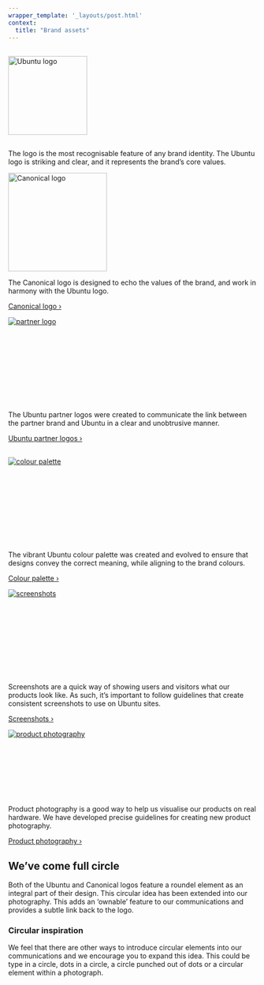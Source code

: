 ```yaml
---
wrapper_template: '_layouts/post.html'
context:
  title: "Brand assets"
---
```


<div class="p-strip u-no-padding--top">
  <div class="row u-equal-height" style="padding-top: 1rem;">
    <div class="col-4 p-card">
      <div class="u-vertically-center u-align--center">
        <img style="min-height: 175px;" src="https://assets.ubuntu.com/v1/ff6a9a38-ubuntu-logo-2022.svg" alt="Ubuntu logo" width="160" /></div>
         <p class="p-card__content">The logo is the most recognisable feature of any brand identity. The Ubuntu logo is striking and clear, and it represents the brand’s core values.</p>
      </div>
    <div class="col-4 p-card">
      <a href="/brand/canonical-logo" class="u-vertically-center u-align--center"><img style="min-height: 175px;" src="https://assets.ubuntu.com/v1/5d6da5c4-logo-canonical-aubergine.svg" alt="Canonical logo" width="200"/></a>
      <p class="p-card__content">The Canonical logo is designed to echo the values of the brand, and work in harmony with the Ubuntu logo.</p>
      <p class="p-card__content"><a href="/brand/canonical-logo" >Canonical logo&nbsp;&rsaquo;</a></p>
    </div>
    <div class="col-4 p-card">
      <a href="/brand/ubuntu-partner-logos" class="u-vertically-center u-align--center"><img style="min-height: 175px;" src="https://assets.ubuntu.com/v1/ca9768eb-ubuntu_partner_logo.svg" alt="partner logo"></a>
      <p class="p-card__content">The Ubuntu partner logos were created to communicate the link between the partner brand and Ubuntu in a clear and unobtrusive manner.</p>
      <p class="p-card__content"><a href="/brand/ubuntu-partner-logos" >Ubuntu partner logos&nbsp;&rsaquo;</a></p>
    </div>
  </div>
  <div class="row u-equal-height" style="padding-top: 1rem;">
    <div class="col-4 p-card">
      <a href="/brand/colour-palette" class="u-vertically-center u-align--center"><img style="min-height: 175px;" src="https://assets.ubuntu.com/v1/ebb3f015-colour-palette.svg" alt="colour palette" /></a>
      <p class="p-card__content">The vibrant Ubuntu colour palette was created and evolved to ensure that designs convey the correct meaning, while aligning to the brand colours.</p>
      <p class="p-card__content"><a href="/brand/colour-palette" >Colour palette&nbsp;&rsaquo;</a></p>
    </div>
    <div class="col-4 p-card">
      <a href="/brand/screenshots" class="u-vertically-center u-align--center"><img style="min-height: 175px;" src="https://assets.ubuntu.com/v1/98c99d7b-screenshots-brand-page.svg" alt="screenshots"/></a>
      <p class="p-card__content">Screenshots are a quick way of showing users and visitors what our products look like. As such, it’s important to follow guidelines that create consistent screenshots to use on Ubuntu sites.</p>
      <p class="p-card__content"><a href="/brand/screenshots" >Screenshots&nbsp;&rsaquo;</a></p>
    </div>
    <div class="col-4 p-card">
      <a href="/brand/photography-products" class="u-vertically-center u-align--center">
        <img style="min-height: 138px;" src="https://assets.ubuntu.com/v1/0882a960-product-photography-brand-page.png" alt="product photography" />
      </a>
      <p class="p-card__content">Product photography is a good way to help us visualise our products on real hardware. We have developed precise guidelines for creating new product photography.</p>
      <p class="p-card__content"><a href="/brand/photography-products" >Product photography&nbsp;&rsaquo;</a></p>
    </div>
  </div>
</div>
<div class="p-strip--light">
  <div class="row">
    <div class="col-8">
      <h2>We&rsquo;ve come full circle</h2>
      <p>Both of the Ubuntu and Canonical logos feature a roundel element as an integral part of their design. This circular idea has been extended into our photography. This adds an &lsquo;ownable&rsquo; feature to our communications and provides a subtle link back to the logo.</p>
      <h3>Circular inspiration</h3>
      <p>We feel that there are other ways to introduce circular elements into our communications and we encourage you to expand this idea. This could be type in a circle, dots in a circle, a circle punched out of dots or a circular element within a photograph.</p>
    </div>
  </div>
</div>
